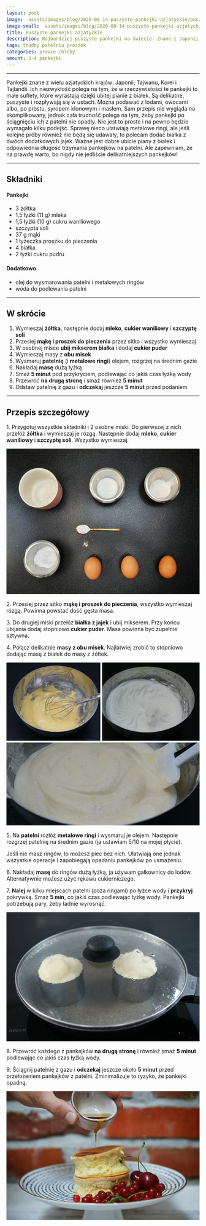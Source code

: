 ```yaml
---
layout: post
image:  assets/images/blog/2020-08-14-puszyste-pankejki-azjatyckie/puszyste-pankejki-azjatyckie.jpg
image-small:  assets/images/blog/2020-08-14-puszyste-pankejki-azjatyckie/puszyste-pankejki-azjatyckie-small.jpg
title: Puszyste pankejki azjatyckie
description: Najbardziej puszyste pankejki na świecie. Znane z Japonii i krajów azjatyckich. Delikatne, sufletowe, rozpływają się w ustach. Puszyste dzięki dużej ilości ubitych białek.
tags: trudny patelnia proszek
categories: prawie-chleby
amount: 3-4 pankejki
---
```


-----

Pankejki znane z wielu azjatyckich krajów: Japonii, Tajwanu, Korei i Tajlandii. Ich niezwykłość polega na tym, że w rzeczywistości te pankejki to małe suflety, które wyrastają dzięki ubitej pianie z białek. Są delikatne, puszyste i rozpływają się w ustach. Można podawać z lodami, owocami albo, po prostu, syropem klonowym i masłem. Sam przepis nie wygląda na skomplikowany, jednak cała trudność polega na tym, żeby pankejki po ściągnięciu ich z patelni nie opadły. Nie jest to proste i na pewno będzie wymagało kilku podejść. Sprawę nieco ułatwiają metalowe ringi, ale jeśli kolejne próby również nie będą się udawały, to polecam dodać białka z dwóch dodatkowych jajek. Ważne jest dobre ubicie piany z białek i odpowiednia długość trzymania pankejków na patelni. Ale zapewniam, że na prawdę warto, bo nigdy nie jedliście delikatniejszych pankejków!

-----

## Składniki

#### Pankejki

* 3 żółtka
* 1,5 łyżki (11 g) mleka
* 1,5 łyżki (10 g) cukru waniliowego
* szczypta soli
* 37 g mąki
* 1 łyżeczka proszku do pieczenia
* 4 białka
* 2 łyżki cukru pudru

#### Dodatkowo

* olej do wysmarowania patelni i metalowych ringów
* woda do podlewania patelni

-----

## W skrócie

1. Wymieszaj **żółtka**, następnie dodaj **mleko**, **cukier waniliowy** i **szczyptę soli**
2. Przesiej **mąkę i proszek do pieczenia** przez sitko i wszystko wymieszaj
3. W osobnej misce **ubij mikserem białka** i dodaj **cukier puder**
4. Wymieszaj masy z **obu misek**
5. Wysmaruj **patelnię** (i **metalowe ringi**) olejem, rozgrzej na średnim gazie
6. Nakładaj **masę** dużą łyżką
7. Smaż **5 minut** pod przykryciem, podlewając co jakiś czas łyżką wody
8. Przewróć **na drugą stronę** i smaż również **5 minut**
9. Odstaw patelnię z gazu i **odczekaj** jeszcze **5 minut** przed podaniem

-----

## Przepis szczegółowy

1\. Przygotuj wszystkie składniki i 2 osobne miski. Do pierwszej z nich przełóż **żółtka** i wymieszaj je rózgą. Następnie dodaj **mleko**, **cukier waniliowy** i **szczyptę soli**. Wszystko wymieszaj.

![Puszyste pankejki azjatyckie - składniki](/assets/images/blog/2020-08-14-puszyste-pankejki-azjatyckie/puszyste-pankejki-azjatyckie-skladniki.jpg)

2\. Przesiej przez sitko **mąkę i proszek do pieczenia**, wszystko wymieszaj rózgą. Powinna powstać dość gęsta masa.

3\. Do drugiej miski przełóż **białka z jajek** i ubij mikserem. Przy końcu ubijania dodaj stopniowo **cukier puder**. Masa powinna być zupełnie sztywna.

4\. Połącz delikatnie **masy z obu misek**. Najłatwiej zrobić to stopniowo dodając masę z białek do masy z żółtek.

![Puszyste pankejki azjatyckie - mieszanie](/assets/images/blog/2020-08-14-puszyste-pankejki-azjatyckie/puszyste-pankejki-azjatyckie-mieszanie.jpg)

5\. Na **patelni** rozłóż **metalowe ringi** i wysmaruj je olejem. Następnie rozgrzej patelnię na średnim gazie (ja ustawiam 5/10 na mojej płycie).

Jeśli nie masz ringów, to możesz piec bez nich. Ułatwiają one jednak wszystkie operacje i zapobiegają opadaniu pankejków po usmażeniu.

6\. Nakładaj **masę** do ringów dużą łyżką, ja używam gałkownicy do lodów. Alternatywnie możesz użyć rękawu cukierniczego.

7\. **Nalej** w kilku miejscach patelni (poza ringami) po łyżce wody i **przykryj** pokrywką. Smaż **5 min**, co jakiś czas podlewając łyżkę wody. Pankejki potrzebują pary, żeby ładnie wyrosnąć.

![Puszyste pankejki azjatyckie - smażenie](/assets/images/blog/2020-08-14-puszyste-pankejki-azjatyckie/puszyste-pankejki-azjatyckie-smazenie.jpg)

8\. Przewróć każdego z pankejków **na drugą stronę** i również smaż **5 minut** podlewając co jakiś czas łyżką wody.

9\. Ściągnij patelnię z gazu i **odczekaj** jeszcze około **5 minut** przed przełożeniem pankejków z patelni. Zminimalizuje to ryzyko, że pankejki opadną.

![Puszyste pankejki azjatyckie](/assets/images/blog/2020-08-14-puszyste-pankejki-azjatyckie/puszyste-pankejki-azjatyckie-gotowe.jpg)
